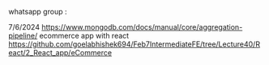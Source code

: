 whatsapp group : 

7/6/2024
https://www.mongodb.com/docs/manual/core/aggregation-pipeline/
ecommerce app with react 
https://github.com/goelabhishek694/Feb7IntermediateFE/tree/Lecture40/React/2_React_app/eCommerce